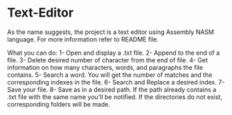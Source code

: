 # Text-Editor

As the name suggests, the project is a text editor using Assembly NASM language. For more information refer to README file.

What you can do: 1- Open and display a .txt file. 2- Append to the end of a file. 3- Delete desired number of character from the end of file. 4- Get information on how many characters, words, and paragraphs the file contains. 5- Search a word. You will get the number of matches and the corresponding indexes in the file. 6- Search and Replace a desired index. 7- Save your file. 8- Save as in a desired path. If the path already contains a .txt file with the same name you'll be notified. If the directories do not exist, corresponding folders will be made.

